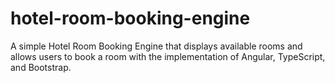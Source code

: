# hotel-room-booking-engine
A simple Hotel Room Booking Engine that displays available rooms and allows users to book a room with the implementation of Angular, TypeScript, and Bootstrap.

